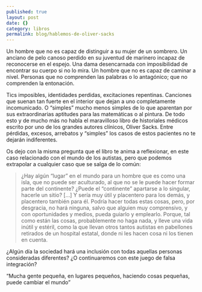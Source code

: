 ```yaml
---
published: true
layout: post
date: {}
category: libros
permalink: blog/hablemos-de-oliver-sacks
---
```

Un hombre que no es capaz de distinguir a su mujer de un sombrero. Un anciano de pelo canoso perdido en su juventud de marinero incapaz de reconocerse en el espejo. Una dama desencarnada con imposibilidad de encontrar su cuerpo si no lo mira. Un hombre que no es capaz de caminar a nivel. Personas que no comprenden las palabras o lo antagónico; que no comprenden la entonación. 

Tics imposibles, identidades perdidas, excitaciones repentinas. Canciones que suenan tan fuerte en el interior que dejan a uno completamente incomunicado. O “simples” mucho menos simples de lo que aparentan por sus extraordinarias aptitudes para las matemáticas o al pintura.
De todo esto y de mucho más no habla el maravilloso libro de historiales médicos escrito por uno de los grandes autores clínicos, Oliver Sacks. Entre pérdidas, excesos, arrebatos y “simples” los casos de estos pacientes no te dejarán indiferentes.

Os dejo con la misma pregunta que el libro te anima a reflexionar, en este caso relacionado con el mundo de los autistas, pero que podemos extrapolar a cualquier caso que se salga de lo común:

> ¿Hay algún “lugar” en el mundo para un hombre que es como una isla, que no puede ser aculturado, al que no se le puede hacer formar parte del continente? ¿Puede el “continente” apartarse a lo singular, hacerle un sitio? […] Y sería muy útil y placentero para los demás, y placentero también para él. Podría hacer todas estas cosas, pero, por desgracia, no hará ninguna, salvo que alguien muy comprensivo, y con oportunidades y medios, pueda guiarlo y emplearlo. Porque, tal como están las cosas, probablemente no haga nada, y lleve una vida inútil y estéril, como la que llevan otros tantos autistas en pabellones retirados de un hospital estatal, donde ni les hacen cosa ni los tienen en cuenta.

¿Algún día la sociedad hará una inclusión con todas aquellas personas consideradas diferentes? ¿O continuaremos con este juego de falsa integración?

“Mucha gente pequeña, en lugares pequeños, haciendo cosas pequeñas, puede cambiar el mundo”
